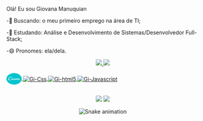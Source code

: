 Olá! Eu sou Giovana Manuquian

-🔎 Buscando: o meu primeiro emprego na área de TI;


-📕 Estudando: Análise e Desenvolvimento de Sistemas/Desenvolvedor Full-Stack;


-😄 Pronomes: ela/dela.

<div align="center">
  <a href="https://github.com/professorlozano">
 <img height="180em" src="https://github-readme-stats.vercel.app/api?username=Giovana-Manuquian&show_icons=true&theme=radical"/>
 <img height="180em" src="https://github-readme-stats.vercel.app/api/top-langs/?username=Giovana-Manuquian&layout=compact&theme=radical"/>
</div>
  
  <a href="https://github.com/Giovana-Manuquian">
    
 </div align="center">
  <div style="display: inline_block"><br>
  <img align="center" alt="Gi-Canva" height="30" width="40" src="https://raw.githubusercontent.com/devicons/devicon/master/icons/canva/canva-original.svg" />
  <img align="center" alt="Gi-Css" height="30" width="40" src="https://cdn.jsdelivr.net/gh/devicons/devicon/icons/css3/css3-original.svg" />
  <img align="center" alt="Gi-html5" height="30" width="40" src="https://cdn.jsdelivr.net/gh/devicons/devicon/icons/html5/html5-original.svg" />
  <img align="center" alt="Gi-Javascript" height="30" width="40" src="https://cdn.jsdelivr.net/gh/devicons/devicon/icons/javascript/javascript-original.svg" />
  </div>
  
  ##
  
  <div align="center"> 
  <a href = "mailto:gmanuquian@gmail.com"><img src=https://img.shields.io/badge/Gmail-D14836?style=for-the-badge&logo=gmail&logoColor=white target="_blank"></a>
  <a href="https://www.linkedin.com/in/giovana-manuquian-a4829a188/" target="_blank"><img src="https://img.shields.io/badge/-LinkedIn-%230077B5?style=for-the-badge&logo=linkedin&logoColor=white" target="_blank"></a> 
  
  
  ![Snake animation](https://github.com/Giovana-Manuquian/Giovana-Manuquian/blob/output/github-contribution-grid-snake.svg)
 
  </div>
